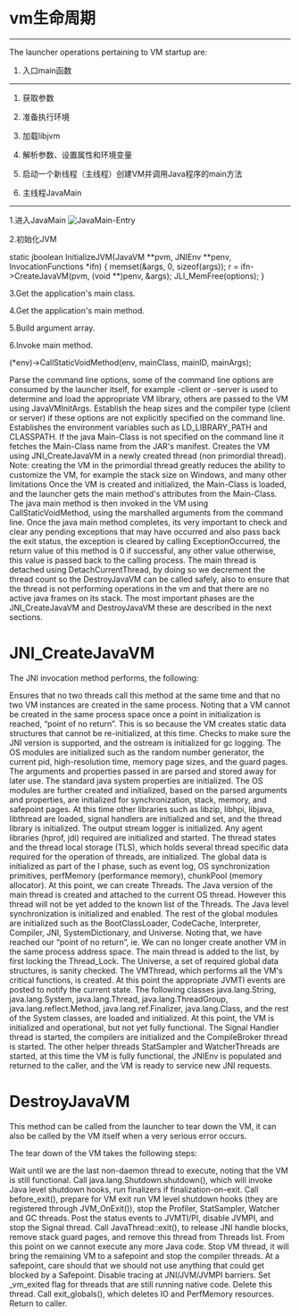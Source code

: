 # vm生命周期 #
---


The launcher operations pertaining to VM startup are:


1. 入口main函数
----------
1. 获取参数
2. 准备执行环境
3. 加载libjvm
4. 解析参数、设置属性和环境变量
5. 启动一个新线程（主线程）创建VM并调用Java程序的main方法

2. 主线程JavaMain
----------
1.进入JavaMain
![JavaMain-Entry](http://d.pcs.baidu.com/thumbnail/e3c8c539fcac3a3446cdb03c7094b933?fid=977078776-250528-350848713223792&time=1410015600&sign=FDTAER-DCb740ccc5511e5e8fedcff06b081203-24vwVU6bFjNXohdmaoALejy6Xjg%3D&rt=sh&expires=2h&r=851971486&sharesign=unknown&size=c710_u500&quality=100)


2.初始化JVM

static jboolean
InitializeJVM(JavaVM **pvm, JNIEnv **penv, InvocationFunctions *ifn)
{
    memset(&args, 0, sizeof(args));
	r = ifn->CreateJavaVM(pvm, (void **)penv, &args);
    JLI_MemFree(options);
}

3.Get the application's main class.

4.Get the application's main method.

5.Build argument array.

6.Invoke main method.

(*env)->CallStaticVoidMethod(env, mainClass, mainID, mainArgs);





Parse the command line options, some of the command line options are consumed by the launcher itself, for example -client or -server is used to determine and load the appropriate VM library, others are passed to the VM using JavaVMInitArgs.
Establish the heap sizes and the compiler type (client or server) if these options are not explicitly specified on the command line.
Establishes the environment variables such as LD_LIBRARY_PATH and CLASSPATH.
If the java Main-Class is not specified on the command line it fetches the Main-Class name from the JAR's manifest.
Creates the VM using JNI_CreateJavaVM in a newly created thread (non primordial thread). Note: creating the VM in the primordial thread greatly reduces the ability to customize the VM, for example the stack size on Windows, and many other limitations
Once the VM is created and initialized, the Main-Class is loaded, and the launcher gets the main method's attributes from the Main-Class.
The java main method is then invoked in the VM using CallStaticVoidMethod, using the marshalled arguments from the command line.
Once the java main method completes, its very important to check and clear any pending exceptions that may have occurred and also pass back the exit status, the exception is cleared by calling ExceptionOccurred, the return value of this method is 0 if successful, any other value otherwise, this value is passed back to the calling process.
The main thread is detached using DetachCurrentThread, by doing so we decrement the thread count so the DestroyJavaVM can be called safely, also to ensure that the thread is not performing operations in the vm and that there are no active java frames on its stack.
The most important phases are the JNI_CreateJavaVM and DestroyJavaVM these are described in the next sections.

JNI_CreateJavaVM
===

The JNI invocation method performs, the following:

Ensures that no two threads call this method at the same time and that no two VM instances are created in the same process. Noting that a VM cannot be created in the same process space once a point in initialization is reached, “point of no return”. This is so because the VM creates static data structures that cannot be re-initialized, at this time.
Checks to make sure the JNI version is supported, and the ostream is initialized for gc logging. The OS modules are initialized such as the random number generator, the current pid, high-resolution time, memory page sizes, and the guard pages.
The arguments and properties passed in are parsed and stored away for later use. The standard java system properties are initialized.
The OS modules are further created and initialized, based on the parsed arguments and properties, are initialized for synchronization, stack, memory, and safepoint pages. At this time other libraries such as libzip, libhpi, libjava, libthread are loaded, signal handlers are initialized and set, and the thread library is initialized.
The output stream logger is initialized. Any agent libraries (hprof, jdi) required are initialized and started.
The thread states and the thread local storage (TLS), which holds several thread specific data required for the operation of threads, are initialized.
The global data is initialized as part of the I phase, such as event log, OS synchronization primitives, perfMemory (performance memory), chunkPool (memory allocator).
At this point, we can create Threads. The Java version of the main thread is created and attached to the current OS thread. However this thread will not be yet added to the known list of the Threads. The Java level synchronization is initialized and enabled.
The rest of the global modules are initialized such as the BootClassLoader, CodeCache, Interpreter, Compiler, JNI, SystemDictionary, and Universe. Noting that, we have reached our “point of no return”, ie. We can no longer create another VM in the same process address space.
The main thread is added to the list, by first locking the Thread_Lock. The Universe, a set of required global data structures, is sanity checked. The VMThread, which performs all the VM's critical functions, is created. At this point the appropriate JVMTI events are posted to notify the current state.
The following classes java.lang.String, java.lang.System, java.lang.Thread, java.lang.ThreadGroup, java.lang.reflect.Method, java.lang.ref.Finalizer, java.lang.Class, and the rest of the System classes, are loaded and initialized. At this point, the VM is initialized and operational, but not yet fully functional.
The Signal Handler thread is started, the compilers are initialized and the CompileBroker thread is started. The other helper threads StatSampler and WatcherThreads are started, at this time the VM is fully functional, the JNIEnv is populated and returned to the caller, and the VM is ready to service new JNI requests.

DestroyJavaVM
===

This method can be called from the launcher to tear down the VM, it can also be called by the VM itself when a very serious error occurs.

The tear down of the VM takes the following steps:

Wait until we are the last non-daemon thread to execute, noting that the VM is still functional.
Call java.lang.Shutdown.shutdown(), which will invoke Java level shutdown hooks, run finalizers if finalization-on-exit.
Call before_exit(), prepare for VM exit run VM level shutdown hooks (they are registered through JVM_OnExit()), stop the Profiler, StatSampler, Watcher and GC threads. Post the status events to JVMTI/PI, disable JVMPI, and stop the Signal thread.
Call JavaThread::exit(), to release JNI handle blocks, remove stack guard pages, and remove this thread from Threads list. From this point on we cannot execute any more Java code.
Stop VM thread, it will bring the remaining VM to a safepoint and stop the compiler threads. At a safepoint, care should that we should not use anything that could get blocked by a Safepoint.
Disable tracing at JNI/JVM/JVMPI barriers.
Set _vm_exited flag for threads that are still running native code.
Delete this thread.
Call exit_globals(), which deletes IO and PerfMemory resources.
Return to caller.
